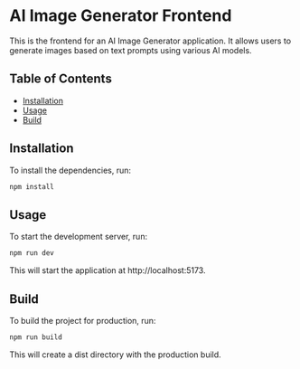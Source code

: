 # AI Image Generator Frontend

This is the frontend for an AI Image Generator application. It allows users to generate images based on text prompts using various AI models.

## Table of Contents

- [Installation](#installation)
- [Usage](#usage)
- [Build](#build)

## Installation

To install the dependencies, run:

```sh
npm install
```
## Usage

To start the development server, run:
```sh
npm run dev
```
This will start the application at http://localhost:5173.

## Build

To build the project for production, run:
```sh
npm run build
```
This will create a dist directory with the production build.